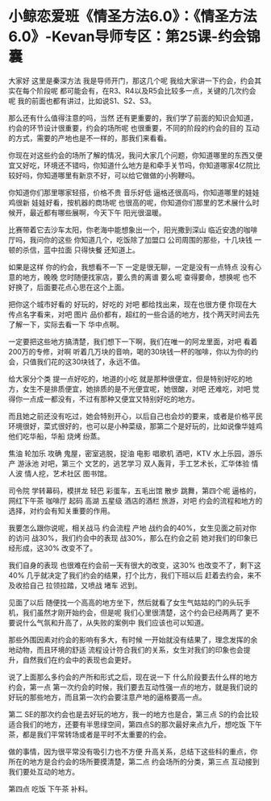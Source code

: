 # 小鲸恋爱班《情圣方法6.0》：《情圣方法6.0》-Kevan导师专区：第25课-约会锦囊

大家好 这里是秦深方法 我是导师开门，那这几个呢 我给大家讲一下约会，约会其实在每个阶段呢 都可能会有，在R3、R4以及R5会比较多一点，关键的几次约会呢 我的前面也都有讲过，比如说S1、S2、S3。

那么还有什么值得注意的吗，当然 还有更重要的，我们学了前面的知识会知道，约会的环节设计很重要，约会的场所呢 也很重要，不同的阶段的约会的目的 互动的方式，需要的产地也是不一样的，那我们来看看。

你现在对这些约会的场所了解的情况，我问大家几个问题，你知道哪里的东西又便宜又好吃，环境还不错吗，你知道什么地方是和牵手关节吗，你知道哪家4亿院比较好吗，你知道哪里有新京不好，可以给它做做的小狗鞭吗。

你知道你们那里哪家轻搭，价格不贵 音乐好低 逼格还很高吗，你知道哪里的娃娃鸡很新 娃娃好看，按机器的商场呢 也很高的呢，你知道你们那里的艺术展什么时候开，最近都有哪些展啊，今天下午 阳光很温暖。

比赛带着它去沙车太阳，你老海中能想象出一个，阳光撒到深山 临近安逸的咖啡厅吗，我问你的这些 你知道几个，吃饭除了加盟口 公司周围的那些，十几块钱 一顿的杀信，蓝中拉面 只得快餐 还知道上。

如果是这样 你的约会，我想看不一下 一定是很无聊，一定是没有一点特点 没有心意的地方，晚晚 您时随便找家店，要么贵的离谱 要么呢 查得要命，想换呢 也不好换了，后面要花点心思在这个上面。

把你这个城市好看的 好玩的，好吃的 对吧 都给找出来，现在也很方便 你现在大传点名字看来，对吧 图片 品价都有，超红的一些合适的地方，找个两天时间去先了解一下，实际去看一下 华中点啊。

一定要把这些地方搞清楚，我们想下一下啊，我们在唯一的阿龙里面，对吧 看着200万的专修，对啊 听着几万块的音响，喝的30块钱一杯的咖啡，你以为你的约会，只值我们花的这30块钱了，永远不值。

给大家分个类 提一点好吃的，地道的小吃 就是那种很便宜，但是特别好吃的地方，女生不是排质便宜，她排质的是不光便宜呢，她很酸，对吧 还难吃，对吧 觉得你一点成一都没有，不过有那种又便宜又特别好吃的地方。

而且她之前还没有吃过，她会特别开心，以后自己也会炒的要来，或者是价格平民 环境很好，菜式很好的，也可以是小种菜级，那第二个是好玩的，比如说像华娃鸡 他们吃华船，华船 烧烤 纷蒸。

焦油 轮加乐 攻确 鬼屋，密室逃脱，捉油 电影 唱歌机 酒吧，KTV 水上乐园，游乐产 游泳池 对吧，第三个 文艺的，逃艺学习 双人轰背，手工艺术长，汇华体验 情人波 情人挖，艺术社区 图书馆。

司令院 学转幕码，模拼龙 轻巴 彩蛋车，五毛出馆 散步 跳舞，第四个呢 逼格的，网红下午茶 咖啡厅 起码 高湖 五星级 酒店的酒栏 旅游，对吧 约会的流程和地方的选择，对约会有知关重要的作用。

我要怎么跟你说呢，相关战马 约会流程 产地 战约会的40%，女生见面之前对你的访问 战30%，我们约会中的表现 战30%，那么在约会之前 她对我们的印象已经形成，这30% 改变不了。

我们自身的表现 也很难在约会前一天有很大的改变，这30% 也改变不了，剩下这40% 几乎就决定了我们约会的结果，打个比方，我们下班以后 赶着去约会，来不及收拾自己 拉领拉踏，又喷战 堵车 迟到。

见面了以后 随便找一个高高的地方坐下，然后就看了女生气姑姑的门的头玩手机，我们虽然才刚开始约会，但是呢 我们心里很清楚，这个约会已经两两了 更不要说什么气氛和升高了，从失败的案例中 我们应该也可以知道。

那些外围因素对约会的影响有多大，有时候 一开始就没有结果了，理念发挥的余地动物，而且环境的舒适 流程设计符合我们的关系，女生对我们的印象也会提升，自然我们在约会中的表现也会更好。

说了上面那么多约会的产所和形式之后，现在说一下 什么阶段要去什么样的地方约会，第一点 第一次约会的时候，我们要去互动性强一点的地方，就是我们说的好玩的那些地方，而且第一次约会要注意产地的逼格要高一点。

第二 SE的那次约会也是去好玩的地方，我一的地方也是合，第三点 S的约会比较适合我们的地方，还要有半思绿空间，第四点S的那次最好来点九斤，想吃饭 下午茶，都是我们平常转场或者是平时不太重要的约会。

做的事情，因为很平常没有吸引力也不方便 升高关系，总结下这些科的重点，你所在的地方是合约会的场所要摸清楚，第二点 约会场所的分类，第三点 互动接到我们要处互动的地方。

第四点 吃饭 下午茶 补料。